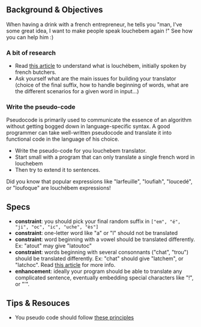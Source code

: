 ## Background & Objectives
When having a drink with a french entrepreneur, he tells you "man, I've some great idea, I want to make people speak louchebem again !" See how you can help him :)

### A bit of research
* Read [this article](http://fr.wikipedia.org/wiki/Louch%C3%A9bem) to understand what is louchébem, initially spoken by french butchers.
* Ask yourself what are the main issues for building your translator (choice of the final suffix, how to handle beginning of words, what are the different scenarios for a given word in input...)

### Write the pseudo-code 
Pseudocode is primarily used to communicate the essence of an algorithm without getting bogged down in language-specific syntax. A good programmer can take well-written pseudocode and translate it into functional code in the language of his choice.
* Write the pseudo-code for you louchebem translator. 
* Start small with a program that can only translate a single french word in louchebem
* Then try to extend it to sentences.

Did you know that popular expressions like "larfeuille", "loufiah", "loucedé", or "loufoque" are louchébem expressions!

## Specs  
- **constraint**: you should pick your final random suffix in `["em", "é", "ji", "oc", "ic", "uche", "ès"]`
- **constraint**: one-letter word like "a" or "l" should not be translated
- **constraint**: word beginning with a vowel should be translated differently. Ex: "atout" may give "latoutoc"
- **constraint**: words beginning with several consonnants ("chat", "trou") should be translated differently. Ex: "chat" should give "latchem", or "latchoc". Read [this article](http://fr.wikipedia.org/wiki/Louch%C3%A9bem) for more info.
- **enhancement**: ideally your program should be able to translate any complicated sentence, eventually embedding special characters like "!", or "'".

## Tips & Resouces
- You pseudo code should follow [these principles](http://www.cs.cornell.edu/Courses/cs482/2003su/handouts/pseudocode.pdf)
